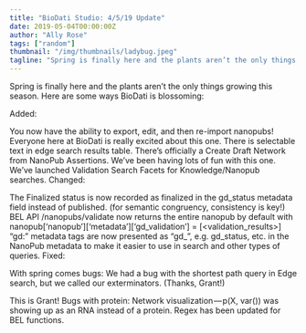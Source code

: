 ```yaml
---
title: "BioDati Studio: 4/5/19 Update"
date: 2019-05-04T00:00:00Z
author: "Ally Rose"
tags: ["random"]
thumbnail: "/img/thumbnails/ladybug.jpeg"
tagline: "Spring is finally here and the plants aren’t the only things growing this season. Here are some ways BioDati is blossoming:"
---
```


Spring is finally here and the plants aren’t the only things growing this season. Here are some ways BioDati is blossoming:

Added:

You now have the ability to export, edit, and then re-import nanopubs! Everyone here at BioDati is really excited about this one.
There is selectable text in edge search results table.
There’s officially a Create Draft Network from NanoPub Assertions. We’ve been having lots of fun with this one.
We’ve launched Validation Search Facets for Knowledge/Nanopub searches.
Changed:

The Finalized status is now recorded as finalized in the gd_status metadata field instead of published. (for semantic congruency, consistency is key!)
BEL API /nanopubs/validate now returns the entire nanopub by default with nanopub[‘nanopub’][‘metadata’][‘gd_validation’] = [<validation_results>]
“gd:” metadata tags are now presented as “gd_”, e.g. gd_status, etc. in the NanoPub metadata to make it easier to use in search and other types of queries.
Fixed:

With spring comes bugs: We had a bug with the shortest path query in Edge search, but we called our exterminators. (Thanks, Grant!)

This is Grant!
Bugs with protein: Network visualization — p(X, var()) was showing up as an RNA instead of a protein. Regex has been updated for BEL functions.